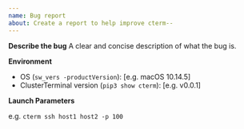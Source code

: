 ```yaml
---
name: Bug report
about: Create a report to help improve cterm--
---
```


**Describe the bug**
A clear and concise description of what the bug is.

**Environment**

-   OS (`sw_vers -productVersion`): [e.g. macOS 10.14.5]
-   ClusterTerminal version (`pip3 show cterm`): [e.g. v0.0.1]

**Launch Parameters**

e.g. `cterm ssh host1 host2 -p 100`
